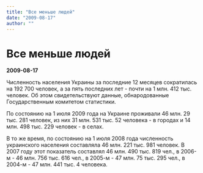 ```yaml
---
title: "Все меньше людей"
date: "2009-08-17"
author: ""
---
```


# Все меньше людей

**2009-08-17** 

Численность населения Украины за последние 12 месяцев сократилась на 192 700 человек, а за пять последних лет - почти на 1 млн. 412 тыс. человек. Об этом свидетельствуют данные, обнародованные Государственным комитетом статистики.

По состоянию на 1 июля 2009 года на Украине проживали 46 млн. 29 тыс. 281 человек, из них 31 млн. 531 тыс. 52 человека - в городах и 14 млн. 498 тыс. 229 человек - в селах.

В то же время, по состоянию на 1 июля 2008 года численность украинского населения составляла 46 млн. 221 тыс. 981 человек. В 2007 году этот показатель составлял 46 млн. 490 тыс. 819 чел., в 2006-м - 46 млн. 756 тыс. 616 чел., в 2005-м - 47 млн. 75 тыс. 295 чел., в 2004-м - 47 млн. 441 тыс. 4 человека.